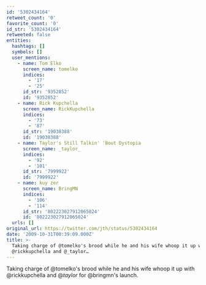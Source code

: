 ```yaml
---
id: '5302434164'
retweet_count: '0'
favorite_count: '0'
id_str: '5302434164'
retweeted: false
entities:
  hashtags: []
  symbols: []
  user_mentions:
    - name: Tom Elko
      screen_name: tomelko
      indices:
        - '17'
        - '25'
      id_str: '9352852'
      id: '9352852'
    - name: Rick Kupchella
      screen_name: RickKupchella
      indices:
        - '73'
        - '87'
      id_str: '19038388'
      id: '19038388'
    - name: Taylor's Still Talkin' 'Bout Dystopia
      screen_name: _taylor_
      indices:
        - '92'
        - '101'
      id_str: '7999922'
      id: '7999922'
    - name: kuy zer
      screen_name: BringMN
      indices:
        - '106'
        - '114'
      id_str: '802223027912065024'
      id: '802223027912065024'
  urls: []
original_url: https://twitter.com/jth/status/5302434164
date: '2009-10-31T00:39:09.000Z'
title: >-
  Taking charge of @tomelko's brood while he and his wife whoop it up with
  @rickkupchella and @_taylor…
---
```


Taking charge of @tomelko's brood while he and his wife whoop it up with @rickkupchella and @_taylor_ for @bringmn's launch.